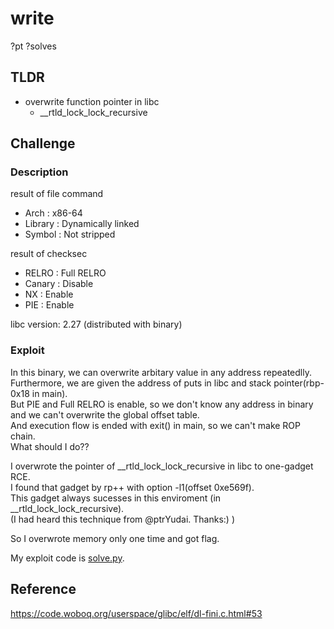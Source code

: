 # write 
?pt ?solves

## TLDR
* overwrite function pointer in libc 
	* \_\_rtld\_lock\_lock\_recursive 

## Challenge
### Description
result of file command
* Arch    : x86-64
* Library : Dynamically linked
* Symbol  : Not stripped

result of checksec
* RELRO  : Full RELRO
* Canary : Disable
* NX     : Enable
* PIE    : Enable

libc version: 2.27 (distributed with binary)
### Exploit 
In this binary, we can overwrite arbitary value in any address repeatedlly.  
Furthermore, we are given the address of puts in libc and stack pointer(rbp-0x18 in main).  
But PIE and Full RELRO is enable, so we don't know any address in binary and we can't overwrite the global offset table.  
And execution flow is ended with exit() in main, so we can't make ROP chain.  
What should I do??

I overwrote the pointer of \_\_rtld\_lock\_lock\_recursive in libc to one-gadget RCE.  
I found that gadget by rp++ with option -l1(offset 0xe569f).  
This gadget always sucesses in this enviroment (in \_\_rtld\_lock\_lock\_recursive).  
(I had heard this technique from @ptrYudai. Thanks:) )

So I overwrote memory only one time and got flag.

My exploit code is [solve.py](https://github.com/kam1tsur3/2020_CTF/blob/master/bytebandits/pwn/write/solve.py).

## Reference
https://code.woboq.org/userspace/glibc/elf/dl-fini.c.html#53
